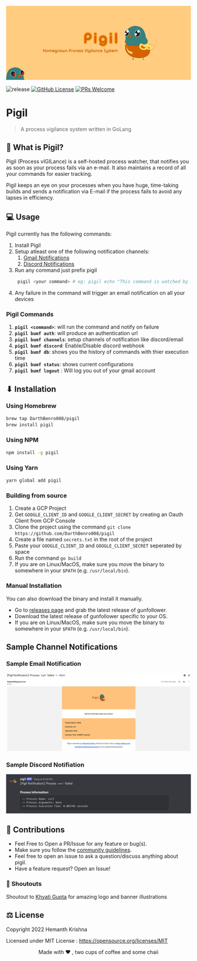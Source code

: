![Pigil Banner](assets/banner.png)

![release](https://img.shields.io/github/v/release/DarthBenro008/pigil)
[![GitHub License](https://img.shields.io/github/license/aryan9600/cowin-notifier)](https://github.com/DarthBenro008/pigil/blob/master/LICENSE)
[![PRs Welcome](https://img.shields.io/badge/PRs-welcome-brightgreen.svg)](https://github.com/DarthBenro008/pigil/issues/new/choose)

# Pigil

> A process vigilance system written in GoLang

## 🤔 What is Pigil?

Pigil (Process vIGILance) is a self-hosted process watcher, that notifies you as soon as your process fails via an e-mail. It also maintains a record of all your commands for easier tracking.

Pigil keeps an eye on your processes when you have huge, time-taking builds and sends a notification via E-mail if the process fails to avoid any lapses in efficiency.

## 💻 Usage

Pigil currently has the following commands:

1. Install Pigil
2. Setup atleast one of the following notification channels:
   1. [Gmail Notifications](https://github.com/DarthBenro008/pigil/wiki/Setting-up-Gmail-Channel)
   2. [Discord Notifications](https://github.com/DarthBenro008/pigil/wiki/Setting-up-Discord-notification-channel)
3. Run any command just prefix pigil
   ```bash
    pigil <your command> # eg: pigil echo "This command is watched by pigil"
   ```
4. Any failure in the command will trigger an email notification on all your devices

### Pigil Commands

1. **`pigil <command>`**: will run the command and notify on failure
2. **`pigil bumf auth`**: will produce an authentication url
3. **`pigil bumf channels`**: setup channels of notification like discord/email
4. **`pigil bumf discord`**: Enable/Disable discord webhook
5. **`pigil bumf db`**: shows you the history of commands with thier execution time
6. **`pigil bumf status`**: shows current configurations
7. **`pigil bumf logout`** : Will log you out of your gmail account

## ⬇ Installation

### Using Homebrew

```bash
brew tap DarthBenro008/pigil
brew install pigil
```

### Using NPM

```bash
npm install -g pigil
```

### Using Yarn

```bash
yarn global add pigil
```

### Building from source

1. Create a GCP Project
2. Get `GOOGLE_CLIENT_ID` and `GOOGLE_CLIENT_SECRET` by creating an Oauth Client from GCP Console
3. Clone the project using the command `git clone https://github.com/DarthBenro008/pigil`
4. Create a file named `secrets.txt` in the root of the project
5. Paste your `GOOGLE_CLIENT_ID` and `GOOGLE_CLIENT_SECRET` seperated by space
6. Run the command `go build`
7. If you are on Linux/MacOS, make sure you move the binary to somewhere in your `$PATH` (e.g. `/usr/local/bin`).

### Manual Installation

You can also download the binary and install it manually.

- Go to [releases page](https://github.com/DarthBenro008/pigil/releases) and grab the latest release of gunfollower.
- Download the latest release of gunfollower specific to your OS.
- If you are on Linux/MacOS, make sure you move the binary to somewhere in your `$PATH` (e.g. `/usr/local/bin`).

## Sample Channel Notifications

### Sample Email Notification

![sample](assets/email.png)

### Sample Discord Notifiation

![discord_sample](assets/discord.png)

## 🤝 Contributions

- Feel Free to Open a PR/Issue for any feature or bug(s).
- Make sure you follow the [community guidelines](https://docs.github.com/en/github/site-policy/github-community-guidelines).
- Feel free to open an issue to ask a question/discuss anything about pigil.
- Have a feature request? Open an Issue!

### 📢 Shoutouts

Shoutout to [Khyati Gupta](https://www.behance.net/khyatigupta267) for amazing logo and banner illustrations

## ⚖ License

Copyright 2022 Hemanth Krishna

Licensed under MIT License : https://opensource.org/licenses/MIT

<p align="center">Made with ❤ , two cups of coffee and some chaii</p>
